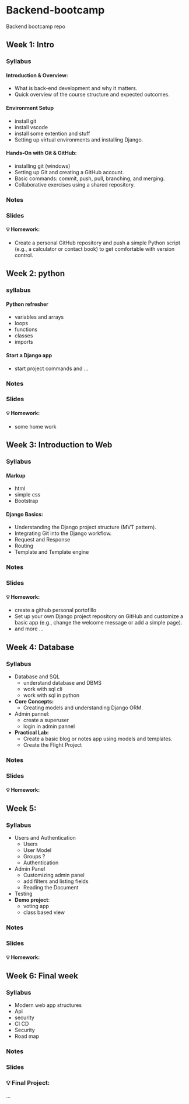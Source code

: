 # Backend-bootcamp
Backend bootcamp repo


## Week 1: Intro
### Syllabus
#### Introduction & Overview:
- What is back-end development and why it matters.
- Quick overview of the course structure and expected outcomes.
#### Environment Setup
- install git
- install vscode
- install some extention and stuff
- Setting up virtual environments and installing Django.
#### Hands‑On with Git & GitHub:
- installing git (windows)
- Setting up Git and creating a GitHub account.
- Basic commands: commit, push, pull, branching, and merging.
- Collaborative exercises using a shared repository.

### Notes
### Slides
#### 💡 Homework:  
- Create a personal GitHub repository and push a simple Python script (e.g., a calculator or contact book) to get comfortable with version control.
 
## Week 2: python
### syllabus
#### Python refresher
- variables and arrays
- loops
- functions
- classes
- imports
#### Start a  Django app
- start project commands and ...
### Notes
### Slides
#### 💡 Homework:  
- some home work


## Week 3: Introduction to Web
### Syllabus
#### Markup
- html
- simple css
- Bootstrap
#### Django Basics:
- Understanding the Django project structure (MVT pattern).
- Integrating Git into the Django workflow.
- Request and Response
- Routing
- Template and Template engine
### Notes
### Slides

#### 💡 Homework:  
- create a github personal portofillo
- Set up your own Django project repository on GitHub and customize a basic app (e.g., change the welcome message or add a simple page).
- and more ...


## Week 4: Database

### Syllabus
- Database and SQL
	- understand database and DBMS
	- work with sql cli
	- work with sql in python
- **Core Concepts:**
    - Creating models and understanding Django ORM.
- Admin pannel:
	- create a superuser
	- login in admin pannel
- **Practical Lab:**
    - Create a basic blog or notes app using models and templates.
    - Create the Flight Project
### Notes
### Slides

#### 💡 **Homework:**  



## Week 5:  
### Syllabus
- Users and Authentication
	- Users 
	- User Model
	- Groups ?
	- Authentication
- Admin Panel
	- Customizing admin panel
	- add filters and listing fields
	- Reading the Document
- Testing
- **Demo project**:
	- voting app
	- class based view
### Notes
### Slides

#### 💡 **Homework:**  


## Week 6: Final week
### Syllabus
- Modern web app structures
- Api
- security
- CI CD 
- Security
- Road map
### Notes
### Slides
### 💡 Final Project:  
...
